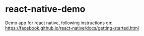 # react-native-demo
Demo app for react native, following instructions on: https://facebook.github.io/react-native/docs/getting-started.html